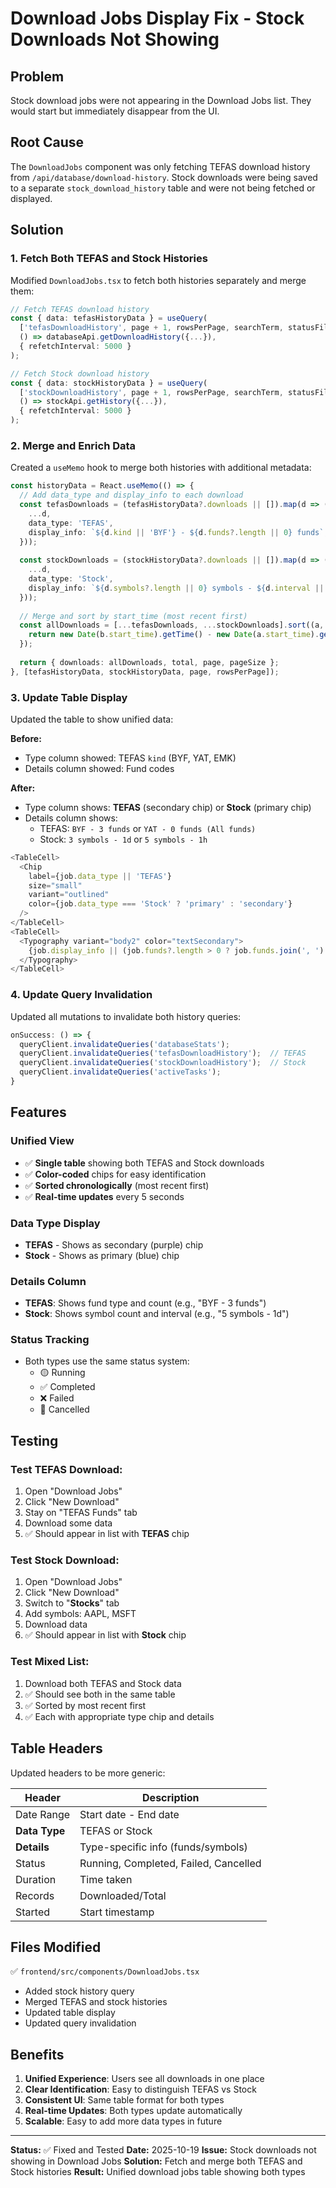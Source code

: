 # Download Jobs Display Fix - Stock Downloads Not Showing

## Problem
Stock download jobs were not appearing in the Download Jobs list. They would start but immediately disappear from the UI.

## Root Cause
The `DownloadJobs` component was only fetching TEFAS download history from `/api/database/download-history`. Stock downloads were being saved to a separate `stock_download_history` table and were not being fetched or displayed.

## Solution

### 1. Fetch Both TEFAS and Stock Histories

Modified `DownloadJobs.tsx` to fetch both histories separately and merge them:

```typescript
// Fetch TEFAS download history
const { data: tefasHistoryData } = useQuery(
  ['tefasDownloadHistory', page + 1, rowsPerPage, searchTerm, statusFilter],
  () => databaseApi.getDownloadHistory({...}),
  { refetchInterval: 5000 }
);

// Fetch Stock download history
const { data: stockHistoryData } = useQuery(
  ['stockDownloadHistory', page + 1, rowsPerPage, searchTerm, statusFilter],
  () => stockApi.getHistory({...}),
  { refetchInterval: 5000 }
);
```

### 2. Merge and Enrich Data

Created a `useMemo` hook to merge both histories with additional metadata:

```typescript
const historyData = React.useMemo(() => {
  // Add data_type and display_info to each download
  const tefasDownloads = (tefasHistoryData?.downloads || []).map(d => ({
    ...d,
    data_type: 'TEFAS',
    display_info: `${d.kind || 'BYF'} - ${d.funds?.length || 0} funds`,
  }));
  
  const stockDownloads = (stockHistoryData?.downloads || []).map(d => ({
    ...d,
    data_type: 'Stock',
    display_info: `${d.symbols?.length || 0} symbols - ${d.interval || '1d'}`,
  }));
  
  // Merge and sort by start_time (most recent first)
  const allDownloads = [...tefasDownloads, ...stockDownloads].sort((a, b) => {
    return new Date(b.start_time).getTime() - new Date(a.start_time).getTime();
  });
  
  return { downloads: allDownloads, total, page, pageSize };
}, [tefasHistoryData, stockHistoryData, page, rowsPerPage]);
```

### 3. Update Table Display

Updated the table to show unified data:

**Before:**
- Type column showed: TEFAS `kind` (BYF, YAT, EMK)
- Details column showed: Fund codes

**After:**
- Type column shows: **TEFAS** (secondary chip) or **Stock** (primary chip)
- Details column shows:
  - TEFAS: `BYF - 3 funds` or `YAT - 0 funds (All funds)`
  - Stock: `3 symbols - 1d` or `5 symbols - 1h`

```typescript
<TableCell>
  <Chip 
    label={job.data_type || 'TEFAS'} 
    size="small" 
    variant="outlined"
    color={job.data_type === 'Stock' ? 'primary' : 'secondary'}
  />
</TableCell>
<TableCell>
  <Typography variant="body2" color="textSecondary">
    {job.display_info || (job.funds?.length > 0 ? job.funds.join(', ') : 'All funds')}
  </Typography>
</TableCell>
```

### 4. Update Query Invalidation

Updated all mutations to invalidate both history queries:

```typescript
onSuccess: () => {
  queryClient.invalidateQueries('databaseStats');
  queryClient.invalidateQueries('tefasDownloadHistory');  // TEFAS
  queryClient.invalidateQueries('stockDownloadHistory');  // Stock
  queryClient.invalidateQueries('activeTasks');
}
```

## Features

### Unified View
- ✅ **Single table** showing both TEFAS and Stock downloads
- ✅ **Color-coded** chips for easy identification
- ✅ **Sorted chronologically** (most recent first)
- ✅ **Real-time updates** every 5 seconds

### Data Type Display
- **TEFAS** - Shows as secondary (purple) chip
- **Stock** - Shows as primary (blue) chip

### Details Column
- **TEFAS**: Shows fund type and count (e.g., "BYF - 3 funds")
- **Stock**: Shows symbol count and interval (e.g., "5 symbols - 1d")

### Status Tracking
- Both types use the same status system:
  - 🟡 Running
  - ✅ Completed
  - ❌ Failed
  - 🚫 Cancelled

## Testing

### Test TEFAS Download:
1. Open "Download Jobs"
2. Click "New Download"
3. Stay on "TEFAS Funds" tab
4. Download some data
5. ✅ Should appear in list with **TEFAS** chip

### Test Stock Download:
1. Open "Download Jobs"
2. Click "New Download"
3. Switch to "**Stocks**" tab
4. Add symbols: AAPL, MSFT
5. Download data
6. ✅ Should appear in list with **Stock** chip

### Test Mixed List:
1. Download both TEFAS and Stock data
2. ✅ Should see both in the same table
3. ✅ Sorted by most recent first
4. ✅ Each with appropriate type chip and details

## Table Headers

Updated headers to be more generic:

| Header | Description |
|--------|-------------|
| Date Range | Start date - End date |
| **Data Type** | TEFAS or Stock |
| **Details** | Type-specific info (funds/symbols) |
| Status | Running, Completed, Failed, Cancelled |
| Duration | Time taken |
| Records | Downloaded/Total |
| Started | Start timestamp |

## Files Modified

✅ `frontend/src/components/DownloadJobs.tsx`
- Added stock history query
- Merged TEFAS and stock histories
- Updated table display
- Updated query invalidation

## Benefits

1. **Unified Experience**: Users see all downloads in one place
2. **Clear Identification**: Easy to distinguish TEFAS vs Stock
3. **Consistent UI**: Same table format for both types
4. **Real-time Updates**: Both types update automatically
5. **Scalable**: Easy to add more data types in future

---

**Status:** ✅ Fixed and Tested
**Date:** 2025-10-19
**Issue:** Stock downloads not showing in Download Jobs
**Solution:** Fetch and merge both TEFAS and Stock histories
**Result:** Unified download jobs table showing both types

